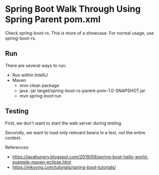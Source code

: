 # Spring Boot Walk Through Using Spring Parent pom.xml 

Check spring-boot-rs. This is more of a showcase. For normal usage, use spring-boot-rs.

## Run
There are several ways to run:
- Run within IntelliJ
- Maven
    - mvn clean package
    - java -jar target/spring-boot-rs-parent-pom-1.0-SNAPSHOT.jar
    - mvn spring-boot:run
    
## Testing
First, we don't want to start the web server during testing.

Secondly, we want to load only relevant beans in a test, not the entire context.

References:
- https://javahungry.blogspot.com/2019/09/spring-boot-hello-world-example-maven-eclipse.html
- https://mkyong.com/tutorials/spring-boot-tutorials/
